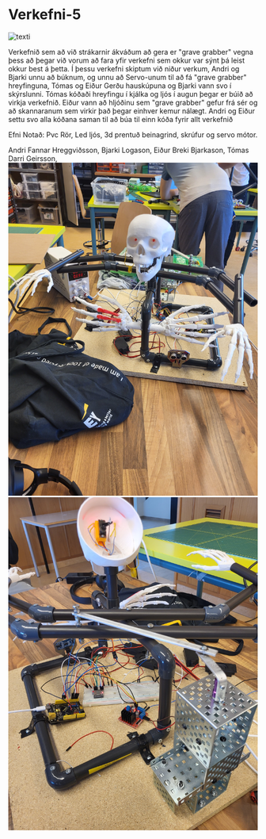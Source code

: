 # Verkefni-5

![texti](https://www.youtube.com/shorts/UfB72yejCec)

Verkefnið sem að við strákarnir ákváðum að gera er "grave grabber" vegna þess að þegar við vorum að fara yfir verkefni sem okkur var sýnt þá leist okkur best á þetta. Í þessu verkefni skiptum við niður verkum, Andri og Bjarki unnu að búknum, og unnu að Servo-unum til að fá "grave grabber" hreyfinguna, Tómas og Eiður Gerðu hauskúpuna og Bjarki vann svo í skýrslunni. Tómas kóðaði hreyfingu í kjálka og ljós í augun þegar er búið að virkja verkefnið. Eiður vann að hljóðinu sem "grave grabber" gefur frá sér og að skannaranum sem virkir það þegar einhver kemur nálægt. Andri og Eiður settu svo alla kóðana saman til að búa til einn kóða fyrir allt verkefnið

Efni Notað: Pvc Rör, Led ljós, 3d prentuð beinagrind, skrúfur og servo mótor.

Andri Fannar Hreggviðsson, Bjarki Logason, Eiður Breki Bjarkason, Tómas Darri Geirsson, 
![mynd](https://github.com/BjarkiLogason/Verkefni-5/blob/main/images/mynd%20verkefni%205%20.jpg)
![mynd-2](https://github.com/BjarkiLogason/Verkefni-5/blob/main/images/mynd%20verkefni%205%20-%202.jpg)
